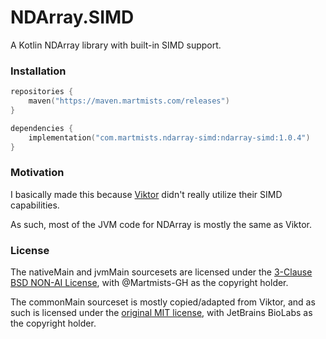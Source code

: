 # NDArray.SIMD

A Kotlin NDArray library with built-in SIMD support.

### Installation

```kotlin
repositories {
    maven("https://maven.martmists.com/releases")
}

dependencies {
    implementation("com.martmists.ndarray-simd:ndarray-simd:1.0.4")
}
```

### Motivation

I basically made this because [Viktor](https://github.com/JetBrains-Research/viktor) didn't really utilize their SIMD capabilities.

As such, most of the JVM code for NDArray is mostly the same as Viktor.

### License

The nativeMain and jvmMain sourcesets are licensed under the [3-Clause BSD NON-AI License](https://github.com/non-ai-licenses/non-ai-licenses/blob/main/NON-AI-BSD3), with @Martmists-GH as the copyright holder.

The commonMain sourceset is mostly copied/adapted from Viktor, and as such is licensed under the [original MIT license](https://github.com/JetBrains-Research/viktor/blob/master/LICENSE), with JetBrains BioLabs as the copyright holder.
